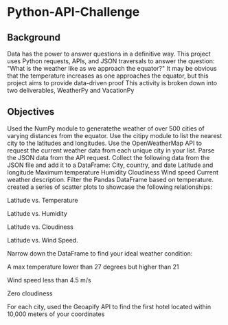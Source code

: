 # Python-API-Challenge

## Background

Data has the power to answer questions in a definitive way.
This project uses Python requests, APIs, and JSON traversals to answer the question: "What is the weather like as we approach the equator?"
It may be obvious that the temperature increases as one approaches the equator, but this project aims to provide data-driven proof
This activity is broken down into two deliverables, WeatherPy and VacationPy

## Objectives

Used the NumPy module to generatethe weather of over 500 cities of varying distances from the equator.
Use the citipy module to list the nearest city to the latitudes and longitudes.
Use the OpenWeatherMap API to request the current weather data from each unique city in your list.
Parse the JSON data from the API request.
Collect the following data from the JSON file and add it to a DataFrame:
City, country, and date
Latitude and longitude
Maximum temperature
Humidity
Cloudiness
Wind speed
Current weather description.
Filter the Pandas DataFrame based on temperature.
created a series of scatter plots to showcase the following relationships:

Latitude vs. Temperature

Latitude vs. Humidity

Latitude vs. Cloudiness

Latitude vs. Wind Speed.

Narrow down the  DataFrame to find your ideal weather condition:

A max temperature lower than 27 degrees but higher than 21

Wind speed less than 4.5 m/s

Zero cloudiness

For each city, used the Geoapify API to find the first hotel located within 10,000 meters of your coordinates
